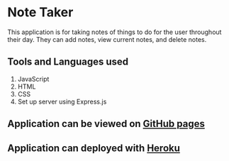 # Note Taker
This application is for taking notes of things to do for the user throughout their day. They can add notes, view current notes, and delete notes. 

## Tools and Languages used 
1. JavaScript
2. HTML 
3. CSS
4. Set up server using Express.js

## Application can be viewed on [GitHub pages](https://joshcarter8400.github.io/note-taker/)
## Application can deployed with [Heroku](https://note-taker-joshc.herokuapp.com/)
